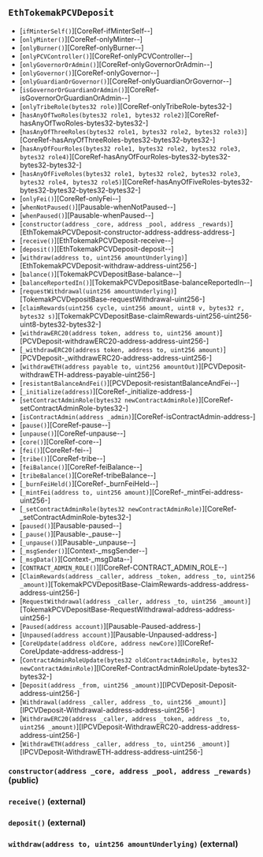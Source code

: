 ## <span id="EthTokemakPCVDeposit"></span> `EthTokemakPCVDeposit`



- [`ifMinterSelf()`][CoreRef-ifMinterSelf--]
- [`onlyMinter()`][CoreRef-onlyMinter--]
- [`onlyBurner()`][CoreRef-onlyBurner--]
- [`onlyPCVController()`][CoreRef-onlyPCVController--]
- [`onlyGovernorOrAdmin()`][CoreRef-onlyGovernorOrAdmin--]
- [`onlyGovernor()`][CoreRef-onlyGovernor--]
- [`onlyGuardianOrGovernor()`][CoreRef-onlyGuardianOrGovernor--]
- [`isGovernorOrGuardianOrAdmin()`][CoreRef-isGovernorOrGuardianOrAdmin--]
- [`onlyTribeRole(bytes32 role)`][CoreRef-onlyTribeRole-bytes32-]
- [`hasAnyOfTwoRoles(bytes32 role1, bytes32 role2)`][CoreRef-hasAnyOfTwoRoles-bytes32-bytes32-]
- [`hasAnyOfThreeRoles(bytes32 role1, bytes32 role2, bytes32 role3)`][CoreRef-hasAnyOfThreeRoles-bytes32-bytes32-bytes32-]
- [`hasAnyOfFourRoles(bytes32 role1, bytes32 role2, bytes32 role3, bytes32 role4)`][CoreRef-hasAnyOfFourRoles-bytes32-bytes32-bytes32-bytes32-]
- [`hasAnyOfFiveRoles(bytes32 role1, bytes32 role2, bytes32 role3, bytes32 role4, bytes32 role5)`][CoreRef-hasAnyOfFiveRoles-bytes32-bytes32-bytes32-bytes32-bytes32-]
- [`onlyFei()`][CoreRef-onlyFei--]
- [`whenNotPaused()`][Pausable-whenNotPaused--]
- [`whenPaused()`][Pausable-whenPaused--]
- [`constructor(address _core, address _pool, address _rewards)`][EthTokemakPCVDeposit-constructor-address-address-address-]
- [`receive()`][EthTokemakPCVDeposit-receive--]
- [`deposit()`][EthTokemakPCVDeposit-deposit--]
- [`withdraw(address to, uint256 amountUnderlying)`][EthTokemakPCVDeposit-withdraw-address-uint256-]
- [`balance()`][TokemakPCVDepositBase-balance--]
- [`balanceReportedIn()`][TokemakPCVDepositBase-balanceReportedIn--]
- [`requestWithdrawal(uint256 amountUnderlying)`][TokemakPCVDepositBase-requestWithdrawal-uint256-]
- [`claimRewards(uint256 cycle, uint256 amount, uint8 v, bytes32 r, bytes32 s)`][TokemakPCVDepositBase-claimRewards-uint256-uint256-uint8-bytes32-bytes32-]
- [`withdrawERC20(address token, address to, uint256 amount)`][PCVDeposit-withdrawERC20-address-address-uint256-]
- [`_withdrawERC20(address token, address to, uint256 amount)`][PCVDeposit-_withdrawERC20-address-address-uint256-]
- [`withdrawETH(address payable to, uint256 amountOut)`][PCVDeposit-withdrawETH-address-payable-uint256-]
- [`resistantBalanceAndFei()`][PCVDeposit-resistantBalanceAndFei--]
- [`_initialize(address)`][CoreRef-_initialize-address-]
- [`setContractAdminRole(bytes32 newContractAdminRole)`][CoreRef-setContractAdminRole-bytes32-]
- [`isContractAdmin(address _admin)`][CoreRef-isContractAdmin-address-]
- [`pause()`][CoreRef-pause--]
- [`unpause()`][CoreRef-unpause--]
- [`core()`][CoreRef-core--]
- [`fei()`][CoreRef-fei--]
- [`tribe()`][CoreRef-tribe--]
- [`feiBalance()`][CoreRef-feiBalance--]
- [`tribeBalance()`][CoreRef-tribeBalance--]
- [`_burnFeiHeld()`][CoreRef-_burnFeiHeld--]
- [`_mintFei(address to, uint256 amount)`][CoreRef-_mintFei-address-uint256-]
- [`_setContractAdminRole(bytes32 newContractAdminRole)`][CoreRef-_setContractAdminRole-bytes32-]
- [`paused()`][Pausable-paused--]
- [`_pause()`][Pausable-_pause--]
- [`_unpause()`][Pausable-_unpause--]
- [`_msgSender()`][Context-_msgSender--]
- [`_msgData()`][Context-_msgData--]
- [`CONTRACT_ADMIN_ROLE()`][ICoreRef-CONTRACT_ADMIN_ROLE--]
- [`ClaimRewards(address _caller, address _token, address _to, uint256 _amount)`][TokemakPCVDepositBase-ClaimRewards-address-address-address-uint256-]
- [`RequestWithdrawal(address _caller, address _to, uint256 _amount)`][TokemakPCVDepositBase-RequestWithdrawal-address-address-uint256-]
- [`Paused(address account)`][Pausable-Paused-address-]
- [`Unpaused(address account)`][Pausable-Unpaused-address-]
- [`CoreUpdate(address oldCore, address newCore)`][ICoreRef-CoreUpdate-address-address-]
- [`ContractAdminRoleUpdate(bytes32 oldContractAdminRole, bytes32 newContractAdminRole)`][ICoreRef-ContractAdminRoleUpdate-bytes32-bytes32-]
- [`Deposit(address _from, uint256 _amount)`][IPCVDeposit-Deposit-address-uint256-]
- [`Withdrawal(address _caller, address _to, uint256 _amount)`][IPCVDeposit-Withdrawal-address-address-uint256-]
- [`WithdrawERC20(address _caller, address _token, address _to, uint256 _amount)`][IPCVDeposit-WithdrawERC20-address-address-address-uint256-]
- [`WithdrawETH(address _caller, address _to, uint256 _amount)`][IPCVDeposit-WithdrawETH-address-address-uint256-]
### <span id="EthTokemakPCVDeposit-constructor-address-address-address-"></span> `constructor(address _core, address _pool, address _rewards)` (public)



### <span id="EthTokemakPCVDeposit-receive--"></span> `receive()` (external)



### <span id="EthTokemakPCVDeposit-deposit--"></span> `deposit()` (external)



### <span id="EthTokemakPCVDeposit-withdraw-address-uint256-"></span> `withdraw(address to, uint256 amountUnderlying)` (external)



